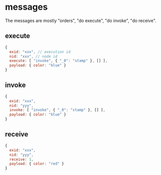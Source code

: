 
# messages

The messages are mostly "orders", "do execute", "do invoke", "do receive".

## execute

```js
{
  exid: "xxx", // execution id
  nid: "xxx", // node id
  execute: [ "invoke", { "_0": "stamp" }, [] ],
  payload: { color: "blue" }
}
```

## invoke

```js
{
  exid: "xxx",
  nid: "yyy",
  invoke: [ "invoke", { "_0": "stamp" }, [] ],
  payload: { color: "blue" }
}
```

## receive

```js
{
  exid: "xxx",
  nid: "yyy",
  receive: 1,
  payload: { color: "red" }
}
```

